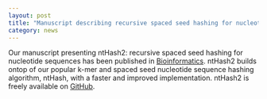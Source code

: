 ```yaml
---  
layout: post  
title: "Manuscript describing recursive spaced seed hashing for nucleotide sequences (ntHash2) published"  
category: news  
---  
```


Our manuscript presenting ntHash2: recursive spaced seed hashing for nucleotide sequences has been published in [Bioinformatics](https://doi.org/10.1093/bioinformatics/btac564). ntHash2 builds ontop of our popular k-mer and spaced seed nucleotide sequence hashing algorithm, ntHash, with a faster and improved implementation. ntHash2 is freely available on [GitHub](https://github.com/bcgsc/nthash).
